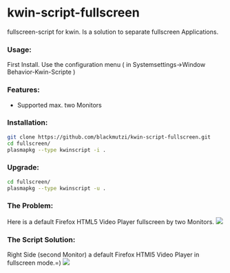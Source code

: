 # kwin-script-fullscreen

fullscreen-script for kwin. 
Is a solution to separate fullscreen Applications.


### Usage:
First Install.
Use the configuration menu ( in Systemsettings->Window Behavior-Kwin-Scripte )

### Features:
- Supported max. two Monitors 

### Installation:
```sh
git clone https://github.com/blackmutzi/kwin-script-fullscreen.git
cd fullscreen/
plasmapkg --type kwinscript -i .
```
### Upgrade:
```sh
cd fullscreen/
plasmapkg --type kwinscript -u .
```
### The Problem:
Here is a default Firefox HTML5 Video Player fullscreen by two Monitors.
![](https://picload.org/image/rddrlcdr/fullscreen-problem.png)

### The Script Solution:
Right Side (second Monitor) a default Firefox HTMl5 Video Player in fullscreen mode.=)
![](https://img1.picload.org/image/rddrlpii/fullscreen-solution.png)
